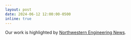 ```yaml
---
layout: post
date: 2024-06-12 12:00:00-0500
inline: true
---
```


Our work is highlighted by [Northwestern Engineering News](https://www.mccormick.northwestern.edu/news/articles/2024/06/ai-algorithm-identifies-high-performing-electrolytes-for-batteries/).